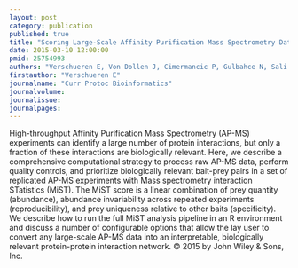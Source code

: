 ```yaml
---
layout: post
category: publication
published: true
title: "Scoring Large-Scale Affinity Purification Mass Spectrometry Datasets with MiST."
date: 2015-03-10 12:00:00
pmid: 25754993
authors: "Verschueren E, Von Dollen J, Cimermancic P, Gulbahce N, Sali A, Krogan NJ"
firstauthor: "Verschueren E"
journalname: "Curr Protoc Bioinformatics"
journalvolume: 
journalissue: 
journalpages: 
---
```


High-throughput Affinity Purification Mass Spectrometry (AP-MS) experiments can identify a large number of protein interactions, but only a fraction of these interactions are biologically relevant. Here, we describe a comprehensive computational strategy to process raw AP-MS data, perform quality controls, and prioritize biologically relevant bait-prey pairs in a set of replicated AP-MS experiments with Mass spectrometry interaction STatistics (MiST). The MiST score is a linear combination of prey quantity (abundance), abundance invariability across repeated experiments (reproducibility), and prey uniqueness relative to other baits (specificity). We describe how to run the full MiST analysis pipeline in an R environment and discuss a number of configurable options that allow the lay user to convert any large-scale AP-MS data into an interpretable, biologically relevant protein-protein interaction network. © 2015 by John Wiley &amp; Sons, Inc.

